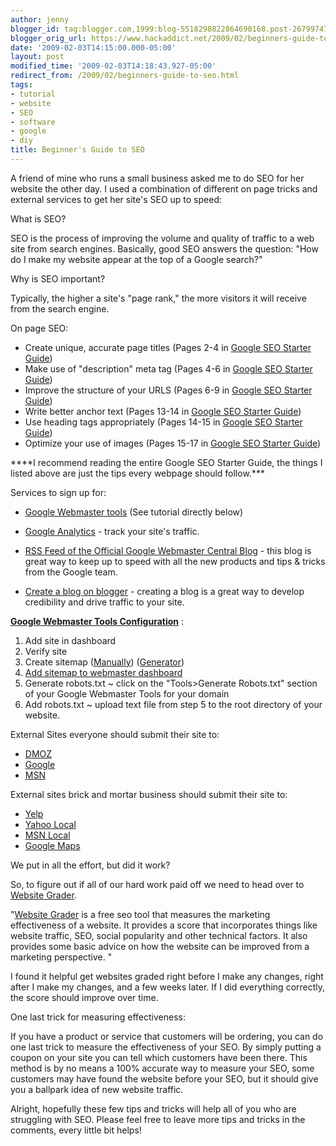 ```yaml
---
author: jenny
blogger_id: tag:blogger.com,1999:blog-5518298822864690168.post-2679974798453030440
blogger_orig_url: https://www.hackaddict.net/2009/02/beginners-guide-to-seo.html
date: '2009-02-03T14:15:00.000-05:00'
layout: post
modified_time: '2009-02-03T14:18:43.927-05:00'
redirect_from: /2009/02/beginners-guide-to-seo.html
tags:
- tutorial
- website
- SEO
- software
- google
- diy
title: Beginner's Guide to SEO
---
```


A friend of mine who runs a small business asked me to do SEO for her website the other day. I used a combination of different on page tricks and external services to get her site's SEO up to speed:

 

What is SEO?



  SEO is the process of improving the volume and quality of traffic to a web site from search engines.     Basically, good SEO answers the question: "How do I make my website appear at the top of a Google search?"  



Why is SEO important?



  Typically, the higher a site's "page rank," the more visitors it will receive from the search engine.  

 

On page SEO: 

 

<ul> 
<li>Create unique, accurate page titles (Pages  2-4 in <a href="http://www.google.com/webmasters/docs/search-engine-optimization-starter-guide.pdf">Google SEO Starter Guide</a>)

 </li>
 
<li>Make use of "description" meta tag (Pages  4-6 in <a href="http://www.google.com/webmasters/docs/search-engine-optimization-starter-guide.pdf">Google SEO Starter Guide</a>) </li>
 
<li>Improve the structure of your URLS (Pages  6-9 in <a href="http://www.google.com/webmasters/docs/search-engine-optimization-starter-guide.pdf">Google SEO Starter Guide</a>) </li>
 
<li>Write better anchor text (Pages  13-14 in <a href="http://www.google.com/webmasters/docs/search-engine-optimization-starter-guide.pdf">Google SEO Starter Guide</a>) </li>
 
<li>Use heading tags appropriately (Pages  14-15 in <a href="http://www.google.com/webmasters/docs/search-engine-optimization-starter-guide.pdf">Google SEO Starter Guide</a>) </li>
 
<li>Optimize your use of images (Pages  15-17 in <a href="http://www.google.com/webmasters/docs/search-engine-optimization-starter-guide.pdf">Google SEO Starter Guide</a>) </li>
</ul>****I recommend reading the entire Google SEO Starter Guide, the things I listed above are just the tips every webpage should follow.***



 Services to sign up for: <a href="https://www.google.com/webmasters/tools/">

</a> 

<ul> 
<li><a href="https://www.google.com/webmasters/tools/">Google Webmaster tools</a> (See tutorial directly below)<a href="https://www.google.com/webmasters/tools/">

</a> </li>
 
<li><a href="http://www.google.com/analytics">Google Analytics</a> - track your site's traffic.<a href="http://www.google.com/analytics">

</a> </li>
 
<li><a href="http://feedproxy.google.com/blogspot/amDG">RSS Feed of the Official Google Webmaster Central Blog</a> - this blog is great way to keep up to speed with all the new products and tips &amp; tricks from the Google team.<a href="http://feedproxy.google.com/blogspot/amDG">

</a> </li>
 
<li><a href="http://www.blogger.com/">Create a blog on blogger</a> - creating a blog is a great way to develop credibility and drive traffic to your site.

 </li>
</ul>

<a href="https://www.google.com/webmasters/tools/" style="font-weight: bold;">Google Webmaster Tools Configuration</a> : 

<ol> 
<li>Add site in dashboard </li>
 
<li>Verify site </li>
 
<li>Create sitemap (<a href="http://www.google.com/support/webmasters/bin/answer.py?answer=34657">Manually</a>) (<a href="http://www.google.com/support/webmasters/bin/answer.py?answer=34634">Generator</a>)

 </li>
 
<li><a href="http://www.google.com/support/webmasters/bin/answer.py?answer=34575&amp;cbid=wjaplg93a4q2&amp;src=cb&amp;lev=answer">Add sitemap to webmaster dashboard</a>

 </li>
 
<li>Generate robots.txt ~ click on the "Tools&gt;Generate Robots.txt" section of your Google Webmaster Tools for your domain

 </li>
 
<li>Add robots.txt ~ upload text file from step 5 to the root directory of your website.

 </li>
</ol> External Sites everyone should submit their site to: 

 

<ul> 
<li><a href="http://www.dmoz.org/">DMOZ</a> </li>
 
<li><a href="http://www.google.com/addurl/?continue=/addurl">Google</a> </li>
 
<li><a href="http://search.live.com/docs/submit.aspx">MSN</a> </li>
</ul> External sites brick and mortar business should submit their site to: 

 

<ul> 
<li><a href="https://biz.yelp.com/signup/">Yelp</a> </li>
 
<li><a href="http://listings.local.yahoo.com/csubmit/index.php">Yahoo Local</a> </li>
 
<li><a href="https://ssl.search.live.com/listings/ListingCenter.aspx">MSN Local</a>

 </li>
 
<li><a href="http://www.google.com/local/add/">Google Maps</a> </li>
</ul> We put in all the effort, but did it work? 



So, to figure out if all of our hard work paid off we need to head over to <a href="http://website.grader.com/">Website Grader</a>.



"<a href="http://website.grader.com/">Website Grader</a> is a free seo tool that measures the marketing effectiveness of a website. It provides a score that incorporates things like website traffic, SEO, social popularity and other technical factors. It also provides some basic advice on how the website can be improved from a marketing perspective. "



I found it helpful get websites graded right before I make any changes, right after I make my changes, and a few weeks later.  If I did everything correctly, the score should improve over time.



 One last trick for measuring effectiveness: 



If you have a product or service that customers will be ordering, you can do one last trick to measure the effectiveness of your SEO.  By simply putting a coupon on your site you can tell which customers have been there.  This method is by no means a 100% accurate way to measure your SEO, some customers may have found the website before your SEO, but it should give you a ballpark idea of new website traffic.





Alright, hopefully these few tips and tricks will help all of you who are struggling with SEO.  Please feel free to leave more tips and tricks in the comments, every little bit helps!